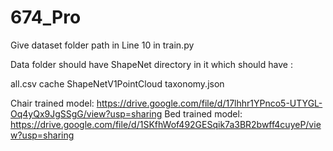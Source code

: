 # 674_Pro


Give dataset folder path in Line 10 in train.py 

Data folder should have ShapeNet directory in it which should have :

all.csv  cache  ShapeNetV1PointCloud  taxonomy.json


Chair trained model: https://drive.google.com/file/d/17lhhr1YPnco5-UTYGL-Oq4yQx9JgSSgG/view?usp=sharing
Bed trained model: https://drive.google.com/file/d/1SKfhWof492GESqik7a3BR2bwff4cuyeP/view?usp=sharing
